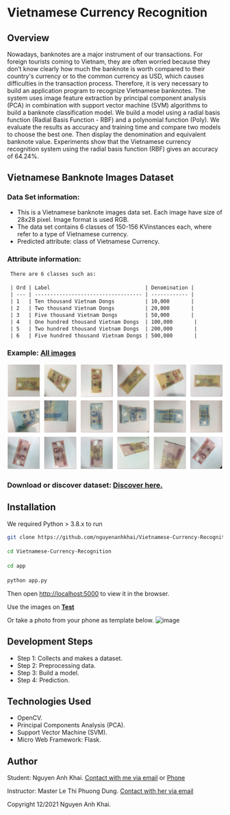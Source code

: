 # Vietnamese Currency Recognition

## Overview

Nowadays, banknotes are a major instrument of our transactions. For foreign tourists coming to Vietnam, they are often worried because they don’t know clearly how much the banknote is worth compared to their country's currency or to the common currency as USD, which causes difficulties in the transaction process. Therefore, it is very necessary to build an application program to recognize Vietnamese banknotes. The system uses image feature extraction by principal component analysis (PCA) in combination with support vector machine (SVM) algorithms to build a banknote classification model. We build a model using a radial basis function (Radial Basis Function - RBF) and a polynomial function (Poly). We evaluate the results as accuracy and training time and compare two models to choose the best one. Then display the denomination and equivalent banknote value. Experiments show that the Vietnamese currency recognition system using the radial basis function (RBF) gives an accuracy of 64.24%.

## Vietnamese Banknote Images Dataset

### Data Set information:

- This is a Vietnamese banknote images data set. Each image have size of 28x28 pixel. Image format is used RGB.
- The data set contains 6 classes of 150-156 KVinstances each, where refer to a type of Vietnamese currency.
- Predicted attribute: class of Vietnamese Currency.

### Attribute information:
     There are 6 classes such as:

     | Ord | Label                               | Denomination |
     | --- | ----------------------------------- | ------------ |
     | 1   | Ten thousand Vietnam Dongs          | 10,000       |
     | 2   | Two thousand Vietnam Dongs          | 20,000       |
     | 3   | Five thousand Vietnam Dongs         | 50,000       |
     | 4   | One hundred thousand Vietnam Dongs  | 100,000       |
     | 5   | Two hundred thousand Vietnam Dongs  | 200,000       |
     | 6   | Five hundred thousand Vietnam Dongs | 500,000       |

### Example: [All images](https://github.com/nguyenanhkhai/Vietnamese-Currency-Recognition/tree/master/assets)

![image](/screenshot/datasetExample.png)

### Download or discover dataset: [Discover here.](https://raw.githubusercontent.com/nguyenanhkhai/Vietnamese-Currency-Recognition/master/dataset/RGB.csv)

## Installation

We required Python > 3.8.x to run 

```sh
git clone https://github.com/nguyenanhkhai/Vietnamese-Currency-Recognition.git

cd Vietnamese-Currency-Recognition

cd app

python app.py
```
Then open [http://localhost:5000](http://localhost:5000) to view it in the browser.

Use the images on [**Test**](https://github.com/nguyenanhkhai/Vietnamese-Currency-Recognition/tree/master/test) 

Or take a photo from your phone as template below.
![image](https://github.com/nguyenanhkhai/Vietnamese-Currency-Recognition/blob/master/test/Ti%E1%BB%81n%20ch%E1%BB%A5p%20t%E1%BB%AB%20%C4%91i%E1%BB%87n%20tho%E1%BA%A1i/Nh%E1%BA%ADn%20d%E1%BA%A1ng%20%C4%91%C3%BAng/200_f0.jpg?raw=true)

## Development Steps

- Step 1: Collects and makes a dataset.
- Step 2: Preprocessing data.
- Step 3: Build a model.
- Step 4: Prediction.

## Technologies Used

- OpenCV.
- Principal Components Analysis (PCA).
- Support Vector Machine (SVM).
- Micro Web Framework: Flask.

## Author

Student: Nguyen Anh Khai. [Contact with me via email](anhkhainguyen9@gmail.com) or [Phone](0945757051)

Instructor: Master Le Thi Phuong Dung. [Contact with her via email](ltpdung@cit.ctu.edu.vn) 

Copyright 12/2021 Nguyen Anh Khai.
